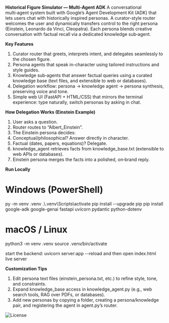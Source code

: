 **Historical Figure Simulator — Multi‑Agent ADK**
A conversational multi‑agent system built with Google’s Agent Development Kit (ADK) that lets users chat with historically inspired personas. A curator-style router welcomes the user and dynamically transfers control to the right persona (Einstein, Leonardo da Vinci, Cleopatra). Each persona blends creative conversation with factual recall via a dedicated knowledge sub‑agent.

**Key Features**
1. Curator router that greets, interprets intent, and delegates seamlessly to the chosen figure.
2. Persona agents that speak in-character using tailored instructions and style guides.
3. Knowledge sub‑agents that answer factual queries using a curated knowledge base (text files, and extensible to web or databases).
4. Delegation workflow: persona → knowledge agent → persona synthesis, preserving voice and tone.
5. Simple web UI (FastAPI + HTML/CSS) that mirrors the terminal experience: type naturally, switch personas by asking in chat.

**How Delegation Works (Einstein Example)**
1. User asks a question.
2. Router routes to “Albert_Einstein”.
3. The Einstein persona decides:
4. Conceptual/philosophical? Answer directly in character.
5. Factual (dates, papers, equations)? Delegate.
6. knowledge_agent retrieves facts from knowledge_base.txt (extensible to web APIs or databases).
7. Einstein persona merges the facts into a polished, on‑brand reply.

**Run Locally**
# Windows (PowerShell)
py -m venv .venv
.\\.venv\\Scripts\\activate
pip install --upgrade pip
pip install google-adk google-genai fastapi uvicorn pydantic python-dotenv

# macOS / Linux
python3 -m venv .venv
source .venv/bin/activate

start the backend: uvicorn server:app --reload  and then open index.html live server

**Customization Tips**
1. Edit persona text files (einstein_persona.txt, etc.) to refine style, tone, and constraints.
2. Expand knowledge_base access in knowledge_agent.py (e.g., web search tools, RAG over PDFs, or databases).
3. Add new personas by copying a folder, creating a persona/knowledge pair, and registering the agent in agent.py’s router.

![License](https://img.shields.io/badge/License-Apache--2.0-3a57ff)

